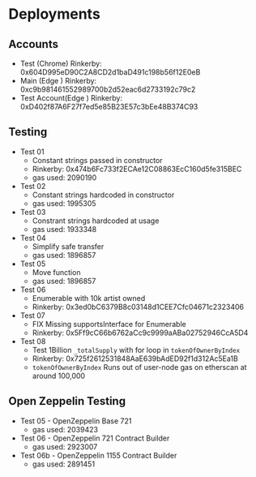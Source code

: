# Deployments

## Accounts

- Test (Chrome) Rinkerby: 0x604D995eD90C2A8CD2d1baD491c198b56f12E0eB
- Main (Edge ) Rinkerby: 0xc9b981461552989700b2d52eac6d2733192c79c2
- Test Account(Edge ) Rinkerby: 0xD402f87A6F27f7ed5e85B23E57c3bEe48B374C93

## Testing

- Test 01
  - Constant strings passed in constructor
  - Rinkerby: 0x474b6Fc733f2ECAe12C08863EcC160d5fe315BEC
  - gas used: 2090190
- Test 02
  - Constant strings hardcoded in constructor
  - gas used: 1995305
- Test 03
  - Constrant strings hardcoded at usage
  - gas used: 1933348
- Test 04
  - Simplify safe transfer
  - gas used: 1896857
- Test 05
  - Move function
  - gas used: 1896857
- Test 06
  - Enumerable with 10k artist owned
  - Rinkerby: 0x3ed0bC6379B8c03148d1CEE7Cfc04671c2323406
- Test 07
  - FIX Missing supportsInterface for Enumerable
  - Rinkerby: 0x5Ff9cC66b6762aCc9c9999aABa02752946CcA5D4
- Test 08
  - Test 1Billion `_totalSupply` with for loop in `tokenOfOwnerByIndex`
  - Rinkerby: 0x725f2612531848AaE639bAdED92f1d312Ac5Ea1B
  - `tokenOfOwnerByIndex` Runs out of user-node gas on etherscan at around 100,000

## Open Zeppelin Testing

- Test 05 - OpenZeppelin Base 721
  - gas used: 2039423
- Test 06 - OpenZeppelin 721 Contract Builder
  - gas used: 2923007
- Test 06b - OpenZeppelin 1155 Contract Builder
  - gas used: 2891451

